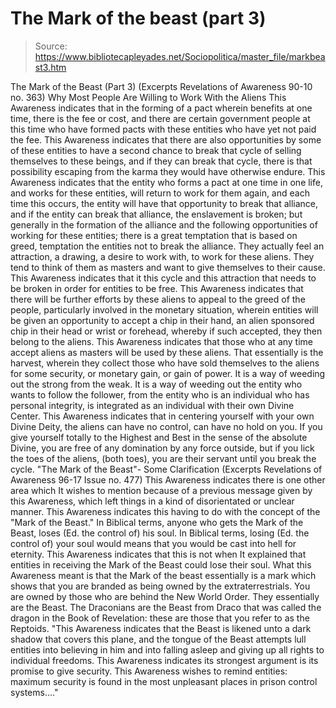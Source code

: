 # The Mark of the beast (part 3)

> Source: https://www.bibliotecapleyades.net/Sociopolitica/master_file/markbeast3.htm

The
Mark of the Beast (Part 3)
(Excerpts Revelations of Awareness 90-10 no. 363)
Why Most People Are Willing to Work With the Aliens
This Awareness indicates
that in the forming of a pact wherein benefits at one time, there is the fee
or cost, and there are certain government people at this time who have formed
pacts with these entities who have yet not paid the fee. This Awareness indicates
that there are also opportunities by some of these entities to have a second
chance to break that cycle of selling themselves to these beings, and if they
can break that cycle, there is that possibility escaping from the karma they
would have otherwise endure.
This Awareness indicates that the entity who forms a pact at one time in one life, and works for these entities, will return to work for them again, and each time this occurs, the entity will have that opportunity to break that alliance, and if the entity can break that alliance, the enslavement is broken; but generally in the formation of the alliance and the following opportunities of working for these entities; there is a great temptation that is based on greed, temptation the entities not to break the alliance. They actually feel an attraction, a drawing, a desire to work with, to work for these aliens. They tend to think of them as masters and want to give themselves to their cause.
This Awareness indicates that it this cycle and this attraction that needs to be broken in order for entities to be free. This Awareness indicates that there will be further efforts by these aliens to appeal to the greed of the people, particularly involved in the monetary situation, wherein entities will be given an opportunity to accept a chip in their hand, an alien sponsored chip in their head or wrist or forehead, whereby if such accepted, they then belong to the aliens.
This Awareness indicates that those who at any time accept aliens as masters will be used by these aliens. That essentially is the harvest, wherein they collect those who have sold themselves to the aliens for some security, or monetary gain, or gain of power. It is a way of weeding out the strong from the weak. It is a way of weeding out the entity who wants to follow the follower, from the entity who is an individual who has personal integrity, is integrated as an individual with their own Divine Center.
This Awareness indicates that in centering yourself with your own Divine Deity, the aliens can have no control, can have no hold on you. If you give yourself totally to the Highest and Best in the sense of the absolute Divine, you are free of any domination by any force outside, but if you lick the toes of the aliens, (both toes), you are their servant until you break the cycle.
"The Mark
of the Beast"- Some Clarification
(Excerpts
Revelations of Awareness 96-17 Issue no. 477)
This Awareness indicates there is one other area which It wishes to mention because of a previous message given by this Awareness, which left things in a kind of disorientated or unclear manner. This Awareness indicates this having to do with the concept of the "Mark of the Beast." In Biblical terms, anyone who gets the Mark of the Beast, loses (Ed. the control of) his soul. In Biblical terms, losing (Ed. the control of) your soul would means that you would be cast into hell for eternity.
This Awareness indicates that this is not when It explained that entities in receiving the Mark of the Beast could lose their soul. What this Awareness meant is that the Mark of the beast essentially is a mark which shows that you are branded as being owned by the extraterrestrials. You are owned by those who are behind the New World Order. They essentially are the Beast. The Draconians are the Beast from Draco that was called the dragon in the Book of Revelation: these are those that you refer to as the Reptoids.
"This Awareness indicates that the Beast is likened unto a dark shadow that covers this plane, and the tongue of the Beast attempts lull entities into believing in him and into falling asleep and giving up all rights to individual freedoms. This Awareness indicates its strongest argument is its promise to give security. This Awareness wishes to remind entities: maximum security is found in the most unpleasant places in prison control systems...."
